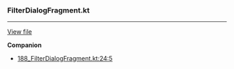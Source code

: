 ### FilterDialogFragment.kt
---
[View file](../files/188_FilterDialogFragment.kt)

**Companion**

 - [188_FilterDialogFragment.kt:24:5](../files/188_FilterDialogFragment.kt#L24)
